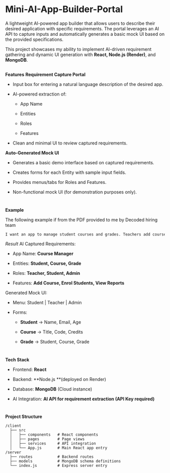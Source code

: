 # Mini-AI-App-Builder-Portal
A lightweight AI-powered app builder that allows users to describe their desired application with specific requirements. The portal leverages an AI API to capture inputs and automatically generates a basic mock UI based on the provided specifications.


This project showcases my ability to implement AI-driven requirement gathering and dynamic UI generation with **React, Node.js (Render)**, and **MongoDB**. 


##
**Features** 
**Requirement Capture Portal**

+ Input box for entering a natural language description of the desired app.

+ AI-powered extraction of:

  + App Name
 
  + Entities
 
  + Roles
 
  + Features

+ Clean and minimal UI to review captured requirements.

**Auto-Generated Mock UI**

+ Generates a basic demo interface based on captured requirements.

+ Creates forms for each Entity with sample input fields.

+ Provides menus/tabs for Roles and Features.

+ Non-functional mock UI (for demonstration purposes only).


#
**Example**

The following example if from the PDF provided to me by Decoded hiring team
```css
I want an app to manage student courses and grades. Teachers add courses, students enrol, and admins manage reports.
```
*Result*
AI Captured Requirements:

+ App Name: **Course Manager**

+ Entities: **Student, Course, Grade**

+ Roles: **Teacher, Student, Admin**

+ Features: **Add Course, Enrol Students, View Reports**

Generated Mock UI:

+ Menu: Student | Teacher | Admin

+ Forms:
  
  + **Student** → Name, Email, Age

  + **Course** → Title, Code, Credits

  + **Grade** → Student, Course, Grade
 

#
**Tech Stack**
+ Frontend: **React**

+ Backend: **Node.js **(deployed on Render)

+ Database: **MongoDB** (Cloud instance)

+ AI Integration: **AI API for requirement extraction (API Key required)**


#
**Project Structure**
```
/client
  ├── src
  │   ├── components   # React components
  │   ├── pages        # Page views
  │   ├── services     # API integration
  │   └── App.js       # Main React app entry
/server
  ├── routes           # Backend routes
  ├── models           # MongoDB schema definitions
  └── index.js         # Express server entry
```
